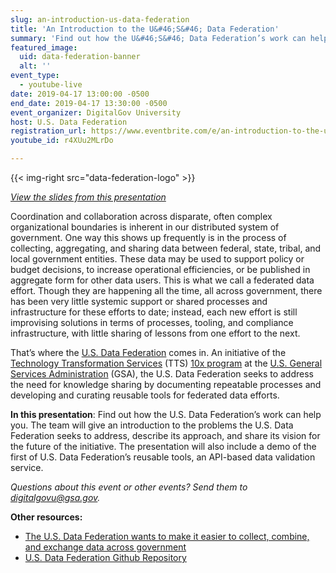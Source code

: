 ```yaml
---
slug: an-introduction-us-data-federation
title: 'An Introduction to the U&#46;S&#46; Data Federation'
summary: 'Find out how the U&#46;S&#46; Data Federation’s work can help you&#46; The team will give an introduction to the problems the U&#46;S&#46; Data Federation seeks to address, describe its approach, and share its vision for the future of the initiative&#46; '
featured_image:
  uid: data-federation-banner
  alt: ''
event_type:
  - youtube-live
date: 2019-04-17 13:00:00 -0500
end_date: 2019-04-17 13:30:00 -0500
event_organizer: DigitalGov University
host: U.S. Data Federation
registration_url: https://www.eventbrite.com/e/an-introduction-to-the-us-data-federation-registration-58856885529
youtube_id: r4XUu2MLrDo

---
```


{{< img-right src="data-federation-logo" >}}

*[View the slides from this presentation](https://github.com/18F/data-federation-project/blob/master/assets/Digital.gov%20Presentation%20%E2%80%94%20US%20Data%20Federation.pdf)*

Coordination and collaboration across disparate, often complex organizational boundaries is inherent in our distributed system of government. One way this shows up frequently is in the process of collecting, aggregating, and sharing data between federal, state, tribal, and local government entities. These data may be used to support policy or budget decisions, to increase operational efficiencies, or be published in aggregate form for other data users. This is what we call a federated data effort. Though they are happening all the time, all across government, there has been very little systemic support or shared processes and infrastructure for these efforts to date; instead, each new effort is still improvising solutions in terms of processes, tooling, and compliance infrastructure, with little sharing of lessons from one effort to the next.

That’s where the [U.S. Data Federation](https://github.com/18F/data-federation-project) comes in. An initiative of the [Technology Transformation Services](https://www.gsa.gov/tts) (TTS) [10x program](https://10x.gsa.gov/) at the [U.S. General Services Administration](https://www.gsa.gov/) (GSA), the U.S. Data Federation seeks to address the need for knowledge sharing by documenting repeatable processes and developing and curating reusable tools for federated data efforts.

**In this presentation**: Find out how the U.S. Data Federation’s work can help you. The team will give an introduction to the problems the U.S. Data Federation seeks to address, describe its approach, and share its vision for the future of the initiative. The presentation will also include a demo of the first of U.S. Data Federation’s reusable tools, an API-based data validation service.

*Questions about this event or other events? Send them to digitalgovu@gsa.gov.*

**Other resources:**

* [The U.S. Data Federation wants to make it easier to collect, combine, and exchange data across government](https://18f.gsa.gov/2019/03/05/the-us-data-federation/)
* [U.S. Data Federation Github Repository](https://github.com/18F/data-federation-project)

